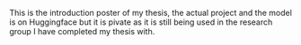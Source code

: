 This is the introduction poster of my thesis, the actual project and the model is on Huggingface but it is pivate as it is still being used in the research group I have completed my thesis with.
